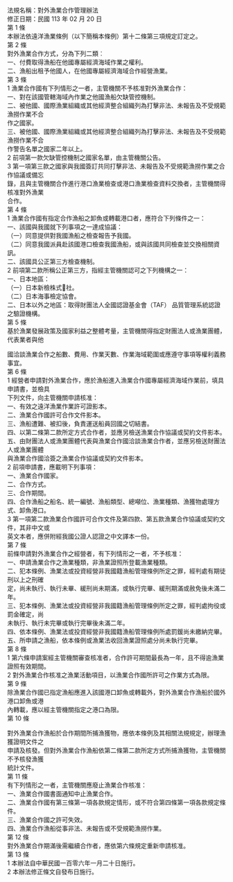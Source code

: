 法規名稱：對外漁業合作管理辦法  
修正日期：民國 113 年 02 月 20 日  
第 1 條  
本辦法依遠洋漁業條例（以下簡稱本條例）第十二條第三項規定訂定之。  
第 2 條  
對外漁業合作方式，分為下列二類︰  
一、付費取得漁船在他國專屬經濟海域作業之權利。  
二、漁船出租予他國人，在他國專屬經濟海域合作經營漁業。  
第 3 條  
1 漁業合作國有下列情形之一者，主管機關不予核准對外漁業合作：  
一、對在該國管轄海域內作業之他國漁船欠缺管控機制。  
二、被他國、國際漁業組織或其他經濟整合組織列為打擊非法、未報告及不受規範漁撈作業不合  
作之國家。  
三、被他國、國際漁業組織或其他經濟整合組織列為打擊非法、未報告及不受規範漁撈作業不合  
作警告名單之國家二年以上。  
2 前項第一款欠缺管控機制之國家名單，由主管機關公告。  
3 第一項第三款之國家與我國簽訂共同打擊非法、未報告及不受規範漁撈作業之合作協議或備忘  
錄，且與主管機關合作進行港口漁業檢查或港口漁業檢查資料交換者，主管機關得核准對外漁業  
合作。  
第 4 條  
1 漁業合作國有指定合作漁船之卸魚或轉載港口者，應符合下列條件之一：  
一、該國與我國就下列事項之一達成協議：  
（一）同意提供對我國漁船之檢查報告予我國。  
（二）同意我國派員赴該國港口檢查我國漁船，或與該國共同檢查並交換相關資訊。  
二、該國具公正第三方檢查機制。  
2 前項第二款所稱公正第三方，指經主管機關認可之下列機構之一：  
一、日本地區：  
（一）日本新檢株式￿社。  
（二）日本海事檢定協會。  
二、日本以外之地區：取得財團法人全國認證基金會（TAF） 品質管理系統認證之驗證機構。  
第 5 條  
基於漁業發展政策及國家利益之整體考量，主管機關得指定財團法人或漁業團體，代表業者與他  


國洽談漁業合作之船數、費用、作業天數、作業海域範圍或應遵守事項等權利義務事宜。  
第 6 條  
1 經營者申請對外漁業合作，應於漁船進入漁業合作國專屬經濟海域作業前，填具申請書，並檢具  
下列文件，向主管機關申請核准：  
一、有效之遠洋漁業作業許可證影本。  
二、漁業合作國許可合作文件影本。  
三、漁船遭難、被扣後，負責運送船員回國之切結書。  
四、以第二條第二款所定方式合作者，並應另檢送漁業合作協議或契約文件影本。  
五、由財團法人或漁業團體代表與漁業合作國洽談漁業合作者，並應另檢送財團法人或漁業團體  
與漁業合作國洽簽之漁業合作協議或契約文件影本。  
2 前項申請書，應載明下列事項：  
一、漁業合作國家。  
二、合作方式。  
三、合作期間。  
四、合作漁船之船名、統一編號、漁船類型、總噸位、漁業種類、漁獲物處理方式、卸魚港口。  
3 第一項第二款漁業合作國許可合作文件及第四款、第五款漁業合作協議或契約文件，其非中文或  
英文本者，應併附經我國公證人認證之中文譯本一份。  
第 7 條  
前條申請對外漁業合作之經營者，有下列情形之一者，不予核准：  
一、申請漁業合作之漁業種類，非漁業證照所登載漁業種類。  
二、犯本條例、漁業法或投資經營非我國籍漁船管理條例所定之罪，經判處有期徒刑以上之刑確  
定，尚未執行、執行未畢、緩刑尚未期滿，或執行完畢、緩刑期滿或赦免後未滿二年。  
三、犯本條例、漁業法或投資經營非我國籍漁船管理條例所定之罪，經判處拘役或罰金確定，尚  
未執行、執行未完畢或執行完畢後未滿二年。  
四、依本條例、漁業法或投資經營非我國籍漁船管理條例所處罰鍰尚未繳納完畢。  
五、所申請之漁船，依本條例或漁業法收回漁業證照處分尚未執行完畢。  
第 8 條  
1 第六條申請案經主管機關審查核准者，合作許可期間最長為一年，且不得逾漁業證照有效期間。  
2 對外漁業合作核准之漁業活動項目，以漁業合作國所許可之作業方式為限。  
第 9 條  
除漁業合作國已指定漁船應進入該國港口卸魚或轉載外，對外漁業合作漁船於國外港口卸魚或港  
內轉載，應以經主管機關指定之港口為限。  
第 10 條  


對外漁業合作漁船於合作期間所捕漁獲物，應依本條例及其相關法規規定，辦理漁獲證明文件之  
申請及核發。但對外漁業合作漁船依第二條第二款所定方式所捕漁獲物，主管機關不予核發漁獲  
統計文件。  
第 11 條  
有下列情形之一者，主管機關應廢止漁業合作核准：  
一、漁業合作國書面通知中止漁業合作。  
二、漁業合作國有第三條第一項各款規定情形，或不符合第四條第一項各款規定條件。  
三、漁業合作國之許可失效。  
四、漁業合作漁船從事非法、未報告或不受規範漁撈作業。  
第 12 條  
對外漁業合作期滿後需繼續合作者，應依第六條規定重新申請核准。  
第 13 條  
1 本辦法自中華民國一百零六年一月二十日施行。  
2 本辦法修正條文自發布日施行。  


